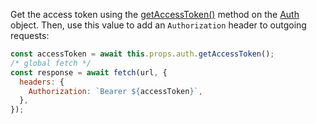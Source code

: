 Get the access token using the [getAccessToken()](https://github.com/okta/okta-oidc-js/tree/master/packages/okta-react#authgetaccesstoken) method on the [Auth](https://github.com/okta/okta-oidc-js/tree/master/packages/okta-react#auth) object. Then, use this value to add an `Authorization` header to outgoing requests:

```javascript
const accessToken = await this.props.auth.getAccessToken();
/* global fetch */
const response = await fetch(url, {
  headers: {
    Authorization: `Bearer ${accessToken}`,
  },
});
```
